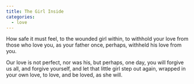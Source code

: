 ```yaml
---
title: The Girl Inside
categories:
  - love
---
```


How safe it must feel,
to the wounded girl within,
to withhold your love
from those who love you,
as your father once, perhaps,
withheld his love from you.

Our love is not perfect,
nor was his,
but perhaps, one day,
you will forgive us all,
and forgive yourself,
and let that little girl
step out again,
wrapped in your own love,
to love, and be loved,
as she will.

